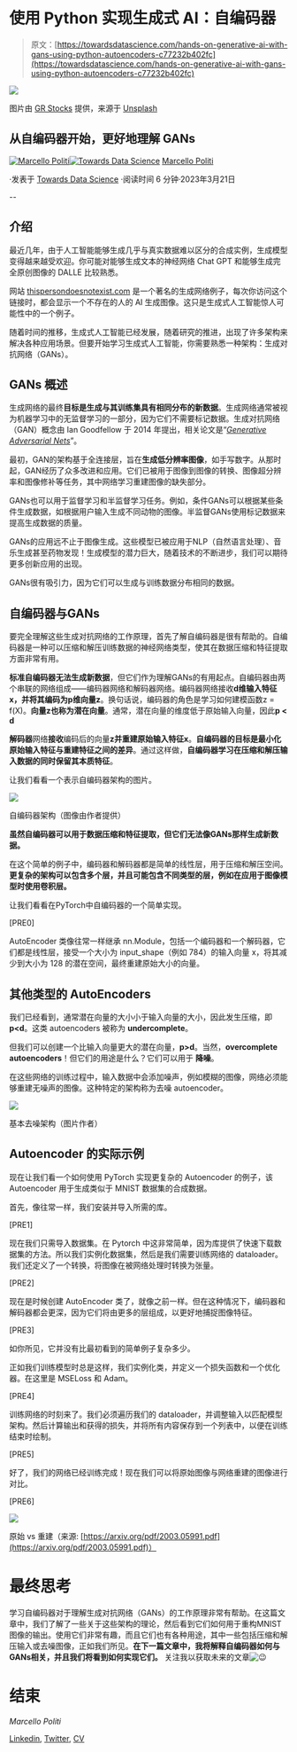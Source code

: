 # 使用 Python 实现生成式 AI：自编码器

> 原文：[https://towardsdatascience.com/hands-on-generative-ai-with-gans-using-python-autoencoders-c77232b402fc](https://towardsdatascience.com/hands-on-generative-ai-with-gans-using-python-autoencoders-c77232b402fc)

![](../Images/6fa218e9894ae7f7c804d4ccfef9edc1.png)

图片由 [GR Stocks](https://unsplash.com/@grstocks?utm_source=medium&utm_medium=referral) 提供，来源于 [Unsplash](https://unsplash.com/?utm_source=medium&utm_medium=referral)

## 从自编码器开始，更好地理解 GANs

[](https://medium.com/@marcellopoliti?source=post_page-----c77232b402fc--------------------------------)[![Marcello Politi](../Images/484e44571bd2e75acfe5fef3146ab3c2.png)](https://medium.com/@marcellopoliti?source=post_page-----c77232b402fc--------------------------------)[](https://towardsdatascience.com/?source=post_page-----c77232b402fc--------------------------------)[![Towards Data Science](../Images/a6ff2676ffcc0c7aad8aaf1d79379785.png)](https://towardsdatascience.com/?source=post_page-----c77232b402fc--------------------------------) [Marcello Politi](https://medium.com/@marcellopoliti?source=post_page-----c77232b402fc--------------------------------)

·发表于 [Towards Data Science](https://towardsdatascience.com/?source=post_page-----c77232b402fc--------------------------------) ·阅读时间 6 分钟·2023年3月21日

--

## 介绍

最近几年，由于人工智能能够生成几乎与真实数据难以区分的合成实例，生成模型变得越来越受欢迎。你可能对能够生成文本的神经网络 Chat GPT 和能够生成完全原创图像的 DALLE 比较熟悉。

网站 [thispersondoesnotexist.com](https://this-person-does-not-exist.com/en) 是一个著名的生成网络例子，每次你访问这个链接时，都会显示一个不存在的人的 AI 生成图像。这只是生成式人工智能惊人可能性中的一个例子。

随着时间的推移，生成式人工智能已经发展，随着研究的推进，出现了许多架构来解决各种应用场景。但要开始学习生成式人工智能，你需要熟悉一种架构：生成对抗网络（GANs）。

## GANs 概述

生成网络的最终**目标是生成与其训练集具有相同分布的新数据**。生成网络通常被视为机器学习中的无监督学习的一部分，因为它们不需要标记数据。生成对抗网络（GAN）概念由 Ian Goodfellow 于 2014 年提出，相关论文是“[*Generative Adversarial Nets*](https://arxiv.org/pdf/1406.2661.pdf)”。

最初，GAN的架构基于全连接层，旨在**生成低分辨率图像**，如手写数字。从那时起，GAN经历了众多改进和应用。它们已被用于图像到图像的转换、图像超分辨率和图像修补等任务，其中网络学习重建图像的缺失部分。

GANs也可以用于监督学习和半监督学习任务。例如，条件GANs可以根据某些条件生成数据，如根据用户输入生成不同动物的图像。半监督GANs使用标记数据来提高生成数据的质量。

GANs的应用远不止于图像生成。这些模型已被应用于NLP（自然语言处理）、音乐生成甚至药物发现！生成模型的潜力巨大，随着技术的不断进步，我们可以期待更多创新应用的出现。

GANs很有吸引力，因为它们可以生成与训练数据分布相同的数据。

## 自编码器与GANs

要完全理解这些生成对抗网络的工作原理，首先了解自编码器是很有帮助的。自编码器是一种可以压缩和解压训练数据的神经网络类型，使其在数据压缩和特征提取方面非常有用。

**标准自编码器无法生成新数据**，但它们作为理解GANs的有用起点。自编码器由两个串联的网络组成——编码器网络和解码器网络。编码器网络接收**d维输入特征x，并将其编码为p维向量z**。换句话说，编码器的角色是学习如何建模函数z = f(X)。**向量z也称为潜在向量**。通常，潜在向量的维度低于原始输入向量，因此**p < d**

**解码器**网络**接收**编码后的向量**z并重建原始输入特征x**。**自编码器的目标是最小化原始输入特征与重建特征之间的差异**。通过这样做，**自编码器学习在压缩和解压输入数据的同时保留其本质特征**。

让我们看看一个表示自编码器架构的图片。

![](../Images/2870a78625634c5309e753a7607f6e4b.png)

自编码器架构（图像由作者提供）

**虽然自编码器可以用于数据压缩和特征提取，但它们无法像GANs那样生成新数据。**

在这个简单的例子中，编码器和解码器都是简单的线性层，用于压缩和解压空间。**更复杂的架构可以包含多个层，并且可能包含不同类型的层，例如在应用于图像模型时使用卷积层。**

让我们看看在PyTorch中自编码器的一个简单实现。

[PRE0]

AutoEncoder 类像往常一样继承 nn.Module，包括一个编码器和一个解码器，它们都是线性层，接受一个大小为 input_shape（例如 784）的输入向量 x，将其减少到大小为 128 的潜在空间，最终重建原始大小的向量。

## 其他类型的 AutoEncoders

我们已经看到，通常潜在向量的大小小于输入向量的大小，因此发生压缩，即 **p<d**。这类 autoencoders 被称为 **undercomplete**。

但我们可以创建一个比输入向量更大的潜在向量，**p>d**。当然，**overcomplete autoencoders**！但它们的用途是什么？它们可以用于 **降噪**。

在这些网络的训练过程中，输入数据中会添加噪声，例如模糊的图像，网络必须能够重建无噪声的图像。这种特定的架构称为去噪 autoencoder。

![](../Images/1c5fd6e04e9d564a956c473fa40100e1.png)

基本去噪架构（图片作者）

## Autoencoder 的实际示例

现在让我们看一个如何使用 PyTorch 实现更复杂的 Autoencoder 的例子，该 Autoencoder 用于生成类似于 MNIST 数据集的合成数据。

首先，像往常一样，我们安装并导入所需的库。

[PRE1]

现在我们只需导入数据集。在 Pytorch 中这非常简单，因为库提供了快速下载数据集的方法。所以我们实例化数据集，然后是我们需要训练网络的 dataloader。我们还定义了一个转换，将图像在被网络处理时转换为张量。

[PRE2]

现在是时候创建 AutoEncoder 类了，就像之前一样。但在这种情况下，编码器和解码器都会更深，因为它们将由更多的层组成，以更好地捕捉图像特征。

[PRE3]

如你所见，它并没有比最初看到的简单例子复杂多少。

正如我们训练模型时总是这样，我们实例化类，并定义一个损失函数和一个优化器。在这里是 MSELoss 和 Adam。

[PRE4]

训练网络的时刻来了。我们必须遍历我们的 dataloader，并调整输入以匹配模型架构。然后计算输出和获得的损失，并将所有内容保存到一个列表中，以便在训练结束时绘制。

[PRE5]

好了，我们的网络已经训练完成！现在我们可以将原始图像与网络重建的图像进行对比。

[PRE6]

![](../Images/9d062ed06421a4b2e062a271196a1bc9.png)

原始 vs 重建（来源: [https://arxiv.org/pdf/2003.05991.pdf](https://arxiv.org/pdf/2003.05991.pdf)）

# 最终思考

学习自编码器对于理解生成对抗网络（GANs）的工作原理非常有帮助。在这篇文章中，我们了解了一些关于这些架构的理论，然后看到它们如何用于重构MNIST图像的输出。使用它们非常有趣，而且它们也有各种用途，其中一些包括压缩和解压输入或去噪图像，正如我们所见。**在下一篇文章中，我将解释自编码器如何与GANs相关，并且我们将看到如何实现它们。** 关注我以获取未来的文章![😉](https://emojipedia.org/it/apple/ios-15.4/faccina-che-fa-l-occhiolino/)

# 结束

*Marcello Politi*

[Linkedin](https://www.linkedin.com/in/marcello-politi/), [Twitter](https://twitter.com/_March08_), [CV](https://march-08.github.io/digital-cv/)

